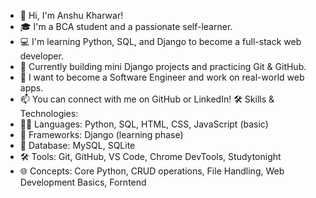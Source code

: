 - 👋 Hi, I'm Anshu Kharwar!  
- 🎓 I'm a BCA student and a passionate self-learner.  
- 💻 I'm learning Python, SQL, and Django to become a full-stack web developer.  
- 🔨 Currently building mini Django projects and practicing Git & GitHub.  
- 🚀 I want to become a Software Engineer and work on real-world web apps.  
- 📫 You can connect with me on GitHub or LinkedIn!
🛠️ Skills & Technologies:
- 👨‍💻 Languages: Python, SQL, HTML, CSS, JavaScript (basic)
- 🔧 Frameworks: Django (learning phase)
- 💾 Database: MySQL, SQLite
- 🛠️ Tools: Git, GitHub, VS Code, Chrome DevTools, Studytonight
- 🌐 Concepts: Core Python, CRUD operations, File Handling, Web Development Basics, Forntend



<!---
AnshuKharwar77/AnshuKharwar77 is a ✨ special ✨ repository because its `README.md` (this file) appears on your GitHub profile.
You can click the Preview link to take a look at your changes.
--->
